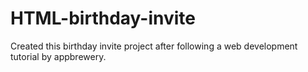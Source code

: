 # HTML-birthday-invite
Created this birthday invite project after following a web development tutorial by appbrewery.
